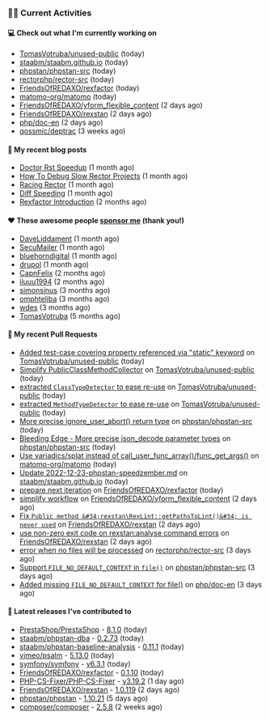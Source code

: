 ### 👨‍💻 Current Activities


#### 💻 Check out what I'm currently working on

- [TomasVotruba/unused-public](https://github.com/TomasVotruba/unused-public) (today)
- [staabm/staabm.github.io](https://github.com/staabm/staabm.github.io) (today)
- [phpstan/phpstan-src](https://github.com/phpstan/phpstan-src) (today)
- [rectorphp/rector-src](https://github.com/rectorphp/rector-src) (today)
- [FriendsOfREDAXO/rexfactor](https://github.com/FriendsOfREDAXO/rexfactor) (today)
- [matomo-org/matomo](https://github.com/matomo-org/matomo) (today)
- [FriendsOfREDAXO/yform_flexible_content](https://github.com/FriendsOfREDAXO/yform_flexible_content) (2 days ago)
- [FriendsOfREDAXO/rexstan](https://github.com/FriendsOfREDAXO/rexstan) (2 days ago)
- [php/doc-en](https://github.com/php/doc-en) (2 days ago)
- [qossmic/deptrac](https://github.com/qossmic/deptrac) (3 weeks ago)


#### 📜 My recent blog posts

- [Doctor Rst Speedup](https://staabm.github.io/2023/05/18/doctor-rst-speedup.html) (1 month ago)
- [How To Debug Slow Rector Projects](https://staabm.github.io/2023/05/10/how-to-debug-slow-rector-projects.html) (1 month ago)
- [Racing Rector](https://staabm.github.io/2023/05/06/racing-rector.html) (1 month ago)
- [Diff Speeding](https://staabm.github.io/2023/05/01/diff-speeding.html) (1 month ago)
- [Rexfactor Introduction](https://staabm.github.io/2023/04/09/rexfactor-introduction.html) (2 months ago)


#### ❤️ These awesome people [sponsor me](https://github.com/sponsors/staabm) (thank you!)

- [DaveLiddament](https://github.com/DaveLiddament) (1 month ago)
- [SecuMailer](https://github.com/SecuMailer) (1 month ago)
- [bluehorndigital](https://github.com/bluehorndigital) (1 month ago)
- [drupol](https://github.com/drupol) (1 month ago)
- [CapnFelix](https://github.com/CapnFelix) (2 months ago)
- [iluuu1994](https://github.com/iluuu1994) (2 months ago)
- [simonsinus](https://github.com/simonsinus) (3 months ago)
- [omphteliba](https://github.com/omphteliba) (3 months ago)
- [wdes](https://github.com/wdes) (3 months ago)
- [TomasVotruba](https://github.com/TomasVotruba) (5 months ago)


#### 🔨 My recent Pull Requests

- [Added test-case covering property referenced via &#34;static&#34; keyword](https://github.com/TomasVotruba/unused-public/pull/66) on [TomasVotruba/unused-public](https://github.com/TomasVotruba/unused-public) (today)
- [Simplify PublicClassMethodCollector](https://github.com/TomasVotruba/unused-public/pull/65) on [TomasVotruba/unused-public](https://github.com/TomasVotruba/unused-public) (today)
- [extracted `ClassTypeDetector` to ease re-use](https://github.com/TomasVotruba/unused-public/pull/64) on [TomasVotruba/unused-public](https://github.com/TomasVotruba/unused-public) (today)
- [extracted `MethodTypeDetector` to ease re-use](https://github.com/TomasVotruba/unused-public/pull/63) on [TomasVotruba/unused-public](https://github.com/TomasVotruba/unused-public) (today)
- [More precise ignore_user_abort() return type](https://github.com/phpstan/phpstan-src/pull/2489) on [phpstan/phpstan-src](https://github.com/phpstan/phpstan-src) (today)
- [Bleeding Edge - More precise json_decode parameter types](https://github.com/phpstan/phpstan-src/pull/2488) on [phpstan/phpstan-src](https://github.com/phpstan/phpstan-src) (today)
- [Use variadics/splat instead of call_user_func_array()/func_get_args()](https://github.com/matomo-org/matomo/pull/20934) on [matomo-org/matomo](https://github.com/matomo-org/matomo) (today)
- [Update 2022-12-23-phpstan-speedzember.md](https://github.com/staabm/staabm.github.io/pull/86) on [staabm/staabm.github.io](https://github.com/staabm/staabm.github.io) (today)
- [prepare next iteration](https://github.com/FriendsOfREDAXO/rexfactor/pull/94) on [FriendsOfREDAXO/rexfactor](https://github.com/FriendsOfREDAXO/rexfactor) (today)
- [simplify workflow](https://github.com/FriendsOfREDAXO/yform_flexible_content/pull/8) on [FriendsOfREDAXO/yform_flexible_content](https://github.com/FriendsOfREDAXO/yform_flexible_content) (2 days ago)
- [Fix `Public method &#34;rexstan\RexLint::getPathsToLint()&#34; is never used`](https://github.com/FriendsOfREDAXO/rexstan/pull/525) on [FriendsOfREDAXO/rexstan](https://github.com/FriendsOfREDAXO/rexstan) (2 days ago)
- [use non-zero exit code on rexstan:analyse command errors](https://github.com/FriendsOfREDAXO/rexstan/pull/524) on [FriendsOfREDAXO/rexstan](https://github.com/FriendsOfREDAXO/rexstan) (2 days ago)
- [error when no files will be processed](https://github.com/rectorphp/rector-src/pull/4326) on [rectorphp/rector-src](https://github.com/rectorphp/rector-src) (3 days ago)
- [Support `FILE_NO_DEFAULT_CONTEXT` in `file()`](https://github.com/phpstan/phpstan-src/pull/2482) on [phpstan/phpstan-src](https://github.com/phpstan/phpstan-src) (3 days ago)
- [Added missing `FILE_NO_DEFAULT_CONTEXT` for file()](https://github.com/php/doc-en/pull/2540) on [php/doc-en](https://github.com/php/doc-en) (3 days ago)


#### 🔭 Latest releases I've contributed to

- [PrestaShop/PrestaShop](https://github.com/PrestaShop/PrestaShop) - [8.1.0](https://github.com/PrestaShop/PrestaShop/releases/tag/8.1.0) (today)
- [staabm/phpstan-dba](https://github.com/staabm/phpstan-dba) - [0.2.73](https://github.com/staabm/phpstan-dba/releases/tag/0.2.73) (today)
- [staabm/phpstan-baseline-analysis](https://github.com/staabm/phpstan-baseline-analysis) - [0.11.1](https://github.com/staabm/phpstan-baseline-analysis/releases/tag/0.11.1) (today)
- [vimeo/psalm](https://github.com/vimeo/psalm) - [5.13.0](https://github.com/vimeo/psalm/releases/tag/5.13.0) (today)
- [symfony/symfony](https://github.com/symfony/symfony) - [v6.3.1](https://github.com/symfony/symfony/releases/tag/v6.3.1) (today)
- [FriendsOfREDAXO/rexfactor](https://github.com/FriendsOfREDAXO/rexfactor) - [0.1.10](https://github.com/FriendsOfREDAXO/rexfactor/releases/tag/0.1.10) (today)
- [PHP-CS-Fixer/PHP-CS-Fixer](https://github.com/PHP-CS-Fixer/PHP-CS-Fixer) - [v3.19.2](https://github.com/PHP-CS-Fixer/PHP-CS-Fixer/releases/tag/v3.19.2) (1 day ago)
- [FriendsOfREDAXO/rexstan](https://github.com/FriendsOfREDAXO/rexstan) - [1.0.119](https://github.com/FriendsOfREDAXO/rexstan/releases/tag/1.0.119) (2 days ago)
- [phpstan/phpstan](https://github.com/phpstan/phpstan) - [1.10.21](https://github.com/phpstan/phpstan/releases/tag/1.10.21) (5 days ago)
- [composer/composer](https://github.com/composer/composer) - [2.5.8](https://github.com/composer/composer/releases/tag/2.5.8) (2 weeks ago)
